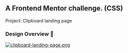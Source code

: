 ## A Frontend Mentor challenge. (CSS)
Project: Clipboard landing page

### Design Overview 🎨
[![clipboard-landing-page.png](https://i.postimg.cc/bJ7yfyC1/clipboard-landing-page.png)](https://postimg.cc/tZzQhjHg)
